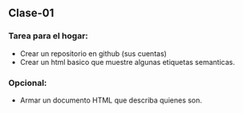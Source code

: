 ## Clase-01
### Tarea para el hogar:

- Crear un repositorio en github (sus cuentas)
- Crear un html basico que muestre algunas etiquetas semanticas.

### Opcional:
- Armar un documento HTML que describa quienes son.

